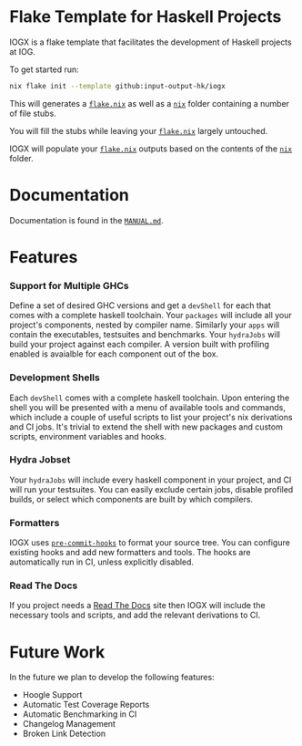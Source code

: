 # Flake Template for Haskell Projects

IOGX is a flake template that facilitates the development of Haskell projects at IOG.

To get started run: 
```bash
nix flake init --template github:input-output-hk/iogx
```

This will generates a [`flake.nix`](./template/flake.nix) as well as a [`nix`](./template/nix) folder containing a number of file stubs.

You will fill the stubs while leaving your [`flake.nix`](./template/flake.nix) largely untouched.

IOGX will populate your [`flake.nix`](./template/flake.nix) outputs based on the contents of the [`nix`](./template/nix) folder.

# Documentation

Documentation is found in the [`MANUAL.md`](./MANUAL.md).

# Features

### Support for Multiple GHCs 

  Define a set of desired GHC versions and get a `devShell` for each that comes with a complete haskell toolchain. Your `packages` will include all your project's components, nested by compiler name. Similarly your `apps` will contain the executables, testsuites and benchmarks. Your `hydraJobs` will build your project against each compiler. A version built with profiling enabled is avaialble for each component out of the box.

### Development Shells
  
  Each `devShell` comes with a complete haskell toolchain. Upon entering the shell you will be presented with a menu of available tools and commands, which include a couple of useful scripts to list your project's nix derivations and CI jobs. It's trivial to extend the shell with new packages and custom scripts, environment variables and hooks.

### Hydra Jobset
    
  Your `hydraJobs` will include every haskell component in your project, and CI will run your testsuites. You can easily exclude certain jobs, disable profiled builds, or select which components are built by which compilers.

### Formatters
 
  IOGX uses [`pre-commit-hooks`](https://github.com/cachix/pre-commit-hooks.nix) to format your source tree. You can configure existing hooks and add new formatters and tools. The hooks are automatically run in CI, unless explicitly disabled.

### Read The Docs

  If you project needs a [Read The Docs](https://readthedocs.org) site then IOGX will include the necessary tools and scripts, and add the relevant derivations to CI.

# Future Work

In the future we plan to develop the following features:

- Hoogle Support
- Automatic Test Coverage Reports
- Automatic Benchmarking in CI
- Changelog Management
- Broken Link Detection 
